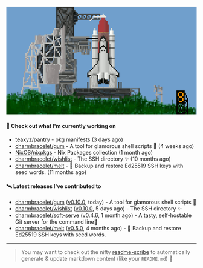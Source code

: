![](https://raw.githubusercontent.com/penguwin/penguwin/master/assets/shuttle.gif)

#### 🚀 Check out what I'm currently working on

- [teaxyz/pantry](https://github.com/teaxyz/pantry) - pkg manifests (3 days ago)
- [charmbracelet/gum](https://github.com/charmbracelet/gum) - A tool for glamorous shell scripts 🎀 (4 weeks ago)
- [NixOS/nixpkgs](https://github.com/NixOS/nixpkgs) - Nix Packages collection (1 month ago)
- [charmbracelet/wishlist](https://github.com/charmbracelet/wishlist) - The SSH directory ✨ (10 months ago)
- [charmbracelet/melt](https://github.com/charmbracelet/melt) - 🧊 Backup and restore Ed25519 SSH keys with seed words. (11 months ago)

#### 🛰️ Latest releases I've contributed to

- [charmbracelet/gum](https://github.com/charmbracelet/gum) ([v0.10.0](https://github.com/charmbracelet/gum/releases/tag/v0.10.0), today) - A tool for glamorous shell scripts 🎀
- [charmbracelet/wishlist](https://github.com/charmbracelet/wishlist) ([v0.10.0](https://github.com/charmbracelet/wishlist/releases/tag/v0.10.0), 5 days ago) - The SSH directory ✨
- [charmbracelet/soft-serve](https://github.com/charmbracelet/soft-serve) ([v0.4.6](https://github.com/charmbracelet/soft-serve/releases/tag/v0.4.6), 1 month ago) - A tasty, self-hostable Git server for the command line🍦
- [charmbracelet/melt](https://github.com/charmbracelet/melt) ([v0.5.0](https://github.com/charmbracelet/melt/releases/tag/v0.5.0), 4 months ago) - 🧊 Backup and restore Ed25519 SSH keys with seed words.

---

> You may want to check out the nifty [readme-scribe](https://github.com/muesli/readme-scribe) to automatically generate & update markdown content (like your `README.md`) 🔭
